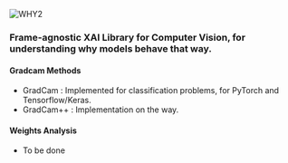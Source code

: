 ![WHY2](https://user-images.githubusercontent.com/25187211/195958295-71e9d8a9-35c0-4491-ad6d-5e277b0c3ce8.png)

### Frame-agnostic XAI Library for Computer Vision, for understanding why models behave that way.



#### Gradcam Methods

- GradCam   : Implemented for classification problems, for PyTorch and Tensorflow/Keras.
- GradCam++ : Implementation on the way.

#### Weights Analysis

- To be done
